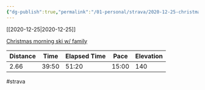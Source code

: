 ```yaml
---
{"dg-publish":true,"permalink":"/01-personal/strava/2020-12-25-christmas-morning-ski-w-family/"}
---
```



[[2020-12-25\|2020-12-25]]

[Christmas morning ski w/ family](https://www.strava.com/activities/4522717620)

| Distance | Time  | Elapsed Time | Pace  | Elevation |
| -------- | ----- | ------------ | ----- | --------- |
| 2.66     | 39:50 | 51:20        | 15:00 | 140       |




#strava
